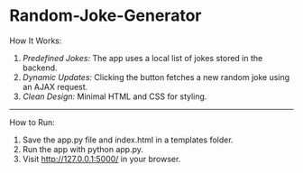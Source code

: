 # Random-Joke-Generator
How It Works:
1. *Predefined Jokes:* The app uses a local list of jokes stored in the backend.
2. *Dynamic Updates:* Clicking the button fetches a new random joke using an AJAX request.
3. *Clean Design:* Minimal HTML and CSS for styling.

---

How to Run:
1. Save the app.py file and index.html in a templates folder.
2. Run the app with python app.py.
3. Visit http://127.0.0.1:5000/ in your browser.
